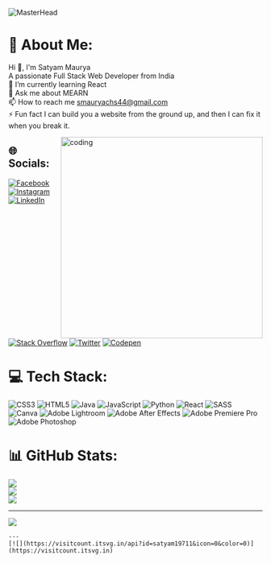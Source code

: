 ![MasterHead](https://camo.githubusercontent.com/1f034ebfc52e5fdcc097e7b3c6c9100e1fd606f5a99af8ea35f1d3a936bbfdfa/687474703a2f2f7777772e7072616d756b686469676974616c2e636f6d2f77702d636f6e74656e742f75706c6f6164732f323031382f30372f4e65772d504e432d416e696d617465642d42616e6e6572732e676966)

# 💫 About Me:
Hi 👋, I'm Satyam Maurya<br>A passionate Full Stack Web Developer from India<br>🌱 I’m currently learning React<br>💬 Ask me about MEARN<br>📫 How to reach me smauryachs44@gmail.com<br>⚡ Fun fact I can build you a website from the ground up, and then I can fix it when you break it.<br>

<img align="right" width="400" src="https://cdn.dribbble.com/users/2131993/screenshots/4948736/thoughtworks-gif_dribbble.gif" alt="coding">


## 🌐 Socials:
[![Facebook](https://img.shields.io/badge/Facebook-%231877F2.svg?logo=Facebook&logoColor=white)](https://facebook.com/satyam.maurya.127648) [![Instagram](https://img.shields.io/badge/Instagram-%23E4405F.svg?logo=Instagram&logoColor=white)](https://instagram.com/satyam19711) [![LinkedIn](https://img.shields.io/badge/LinkedIn-%230077B5.svg?logo=linkedin&logoColor=white)](https://linkedin.com/in/satyam-maurya-94a750252) [![Stack Overflow](https://img.shields.io/badge/-Stackoverflow-FE7A16?logo=stack-overflow&logoColor=white)](https://stackoverflow.com/users/20807216) [![Twitter](https://img.shields.io/badge/Twitter-%231DA1F2.svg?logo=Twitter&logoColor=white)](https://twitter.com/satyam19711) [![Codepen](https://img.shields.io/badge/Codepen-000000?style=for-the-badge&logo=codepen&logoColor=white)](https://codepen.io/Satyam-Maurya-the-styleful) 

# 💻 Tech Stack:
![CSS3](https://img.shields.io/badge/css3-%231572B6.svg?style=for-the-badge&logo=css3&logoColor=white) ![HTML5](https://img.shields.io/badge/html5-%23E34F26.svg?style=for-the-badge&logo=html5&logoColor=white) ![Java](https://img.shields.io/badge/java-%23ED8B00.svg?style=for-the-badge&logo=openjdk&logoColor=white) ![JavaScript](https://img.shields.io/badge/javascript-%23323330.svg?style=for-the-badge&logo=javascript&logoColor=%23F7DF1E) ![Python](https://img.shields.io/badge/python-3670A0?style=for-the-badge&logo=python&logoColor=ffdd54) ![React](https://img.shields.io/badge/react-%2320232a.svg?style=for-the-badge&logo=react&logoColor=%2361DAFB) ![SASS](https://img.shields.io/badge/SASS-hotpink.svg?style=for-the-badge&logo=SASS&logoColor=white) ![Canva](https://img.shields.io/badge/Canva-%2300C4CC.svg?style=for-the-badge&logo=Canva&logoColor=white) ![Adobe Lightroom](https://img.shields.io/badge/Adobe%20Lightroom-31A8FF.svg?style=for-the-badge&logo=Adobe%20Lightroom&logoColor=white) ![Adobe After Effects](https://img.shields.io/badge/Adobe%20After%20Effects-9999FF.svg?style=for-the-badge&logo=Adobe%20After%20Effects&logoColor=white) ![Adobe Premiere Pro](https://img.shields.io/badge/Adobe%20Premiere%20Pro-9999FF.svg?style=for-the-badge&logo=Adobe%20Premiere%20Pro&logoColor=white) ![Adobe Photoshop](https://img.shields.io/badge/adobe%20photoshop-%2331A8FF.svg?style=for-the-badge&logo=adobe%20photoshop&logoColor=white)
# 📊 GitHub Stats:
![](https://github-readme-stats.vercel.app/api?username=satyam19711&theme=dark&hide_border=false&include_all_commits=true&count_private=true)<br/>
![](https://github-readme-streak-stats.herokuapp.com/?user=satyam19711&theme=dark&hide_border=false)<br/>
![](https://github-readme-stats.vercel.app/api/top-langs/?username=satyam19711&theme=dark&hide_border=false&include_all_commits=true&count_private=true&layout=compact)

---
[![](https://visitcount.itsvg.in/api?id=satyam19711&icon=0&color=0)](https://visitcount.itsvg.in)

<!-- Proudly created with GPRM ( https://gprm.itsvg.in ) -->
    
    ---
    [![](https://visitcount.itsvg.in/api?id=satyam19711&icon=0&color=0)](https://visitcount.itsvg.in)
